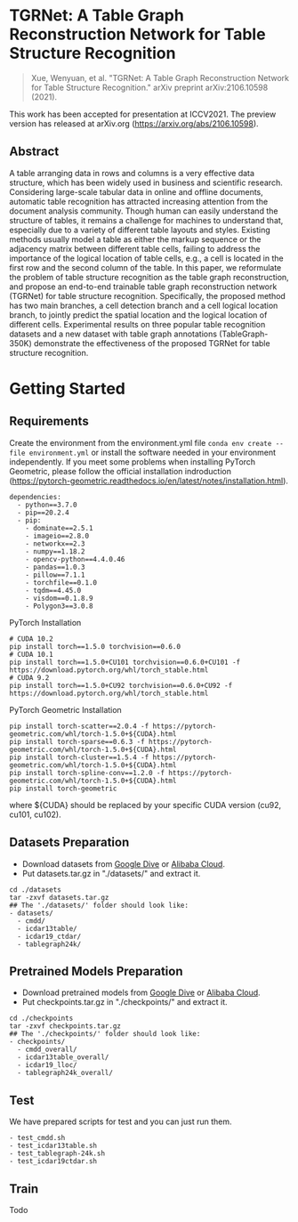 # TGRNet: A Table Graph Reconstruction Network for Table Structure Recognition
> Xue, Wenyuan, et al. "TGRNet: A Table Graph Reconstruction Network for Table Structure Recognition." arXiv preprint arXiv:2106.10598 (2021).

This work has been accepted for presentation at ICCV2021. The preview version has released at arXiv.org (<https://arxiv.org/abs/2106.10598>).

## Abstract
A table arranging data in rows and columns is a very effective data structure, which has been widely used in business and scientific research. Considering large-scale tabular data in online and offline documents, automatic table recognition has attracted increasing attention from the document analysis community. Though human can easily understand the structure of tables, it remains a challenge for machines to understand that, especially due to a variety of different table layouts and styles. Existing methods usually model a table as either the markup sequence or the adjacency matrix between different table cells, failing to address the importance of the logical location of table cells, e.g., a cell is located in the first row and the second column of the table. In this paper, we reformulate the problem of table structure recognition as the table graph reconstruction, and propose an end-to-end trainable table graph reconstruction network (TGRNet) for table structure recognition. Specifically, the proposed method has two main branches, a cell detection branch and a cell logical location branch, to jointly predict the spatial location and the logical location of different cells. Experimental results on three popular table recognition datasets and a new dataset with table graph annotations (TableGraph-350K) demonstrate the effectiveness of the proposed TGRNet for table structure recognition.

# Getting Started
## Requirements
Create the environment from the environment.yml file `conda env create --file environment.yml` or install the software needed in your environment independently. If you meet some problems when installing PyTorch Geometric, please follow the official installation indroduction (https://pytorch-geometric.readthedocs.io/en/latest/notes/installation.html).
```
dependencies:
  - python==3.7.0
  - pip==20.2.4
  - pip:
    - dominate==2.5.1
    - imageio==2.8.0
    - networkx==2.3
    - numpy==1.18.2
    - opencv-python==4.4.0.46
    - pandas==1.0.3
    - pillow==7.1.1
    - torchfile==0.1.0
    - tqdm==4.45.0
    - visdom==0.1.8.9
    - Polygon3==3.0.8
```
PyTorch Installation
```
# CUDA 10.2
pip install torch==1.5.0 torchvision==0.6.0
# CUDA 10.1
pip install torch==1.5.0+CU101 torchvision==0.6.0+CU101 -f https://download.pytorch.org/whl/torch_stable.html
# CUDA 9.2
pip install torch==1.5.0+CU92 torchvision==0.6.0+CU92 -f https://download.pytorch.org/whl/torch_stable.html
```
PyTorch Geometric Installation
```
pip install torch-scatter==2.0.4 -f https://pytorch-geometric.com/whl/torch-1.5.0+${CUDA}.html
pip install torch-sparse==0.6.3 -f https://pytorch-geometric.com/whl/torch-1.5.0+${CUDA}.html
pip install torch-cluster==1.5.4 -f https://pytorch-geometric.com/whl/torch-1.5.0+${CUDA}.html
pip install torch-spline-conv==1.2.0 -f https://pytorch-geometric.com/whl/torch-1.5.0+${CUDA}.html
pip install torch-geometric
```
where ${CUDA} should be replaced by your specific CUDA version (cu92, cu101, cu102).
## Datasets Preparation
- Download datasets from [Google Dive](https://drive.google.com/file/d/19STySr6EYlm1cAbdZIgYR4YbJteGFkQl/view?usp=sharing) or [Alibaba Cloud](https://wenyuancloud.oss-cn-beijing.aliyuncs.com/data/cvpr/datasets.tar.gz).
- Put datasets.tar.gz in "./datasets/" and extract it.
```
cd ./datasets
tar -zxvf datasets.tar.gz
## The './datasets/' folder should look like:
- datasets/
  - cmdd/
  - icdar13table/
  - icdar19_ctdar/
  - tablegraph24k/
```

## Pretrained Models Preparation
- Download pretrained models from [Google Dive](https://drive.google.com/file/d/1qjFGdph3Y_s9sio9ngk6wQEAWduuneIm/view?usp=sharing) or [Alibaba Cloud](https://wenyuancloud.oss-cn-beijing.aliyuncs.com/data/cvpr/checkpoints.tar.gz).
- Put checkpoints.tar.gz in "./checkpoints/" and extract it.
```
cd ./checkpoints
tar -zxvf checkpoints.tar.gz
## The './checkpoints/' folder should look like:
- checkpoints/
  - cmdd_overall/
  - icdar13table_overall/
  - icdar19_lloc/
  - tablegraph24k_overall/
```

## Test
We have prepared scripts for test and you can just run them.
```
- test_cmdd.sh
- test_icdar13table.sh
- test_tablegraph-24k.sh
- test_icdar19ctdar.sh
```
## Train
Todo

